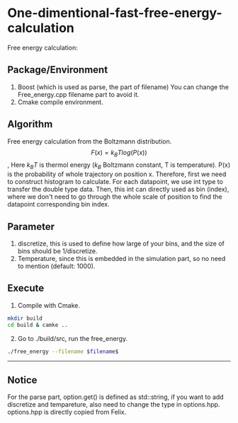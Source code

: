 # One-dimentional-fast-free-energy-calculation
Free energy calculation:
## Package/Environment
1. Boost (which is used as parse, the part of filename) You can change the Free_energy.cpp filename part to avoid it.
2. Cmake compile environment.
## Algorithm
Free energy calculation from the Boltzmann distribution.
$$ F(x) = k_BTlog(P(x)) $$,
Here $k_BT$ is thermol energy ($k_B$ Boltzmann constant, T is temperature). P(x) is the probability of whole trajectory on position x.
Therefore, first we need to construct histogram to calculate. For each datapoint, we use int type to transfer the double type data. Then, this int can directly used as bin (index), where we don't need to go through the whole scale of position to find the datapoint corresponding bin index.

## Parameter
1. discretize, this is used to define how large of your bins, and the size of bins should be 1/discretize.
2. Temperature, since this is embedded in the simulation part, so no need to mention (default: 1000).
## Execute
1. Compile with Cmake.
```bash
mkdir build
cd build & camke ..
```
2. Go to ./build/src, run the free_energy.
```bash
./free_energy --filename $filename$
```

************
## Notice
For the parse part, option.get() is defined as std::string, if you want to add discretize and tempareture, also need to change the type in options.hpp.
options.hpp is directly copied from Felix. 
